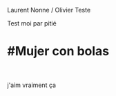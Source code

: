 Laurent Nonne / Olivier Teste


Test moi par pitié 
# #Mujer con bolas 

<br> <br>
j'aim vraiment ça 